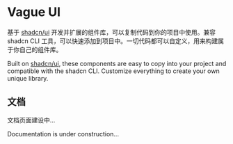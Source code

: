 # Vague UI

基于 [shadcn/ui](https://ui.shadcn.com/) 开发并扩展的组件库，可以复制代码到你的项目中使用。兼容 shadcn CLI 工具，可以快速添加到项目中。一切代码都可以自定义，用来构建属于你自己的组件库。

Built on [shadcn/ui](https://ui.shadcn.com/), these components are easy to copy into your project and compatible with the shadcn CLI. Customize everything to create your own unique library.

## 文档

文档页面建设中...

Documentation is under construction...
